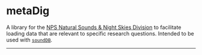 # metaDig
A library for the [NPS Natural Sounds & Night Skies Division](https://www.nps.gov/orgs/1050/index.htm) to facilitate loading data that are relevant to specific research questions.  Intended to be used with [`soundDB`](https://github.com/gjoseph92/soundDB).

----
